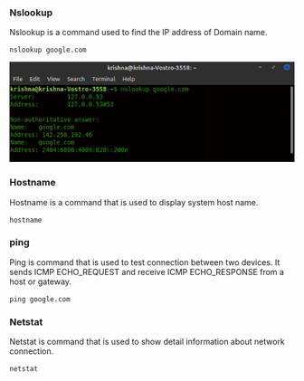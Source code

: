 ### Nslookup
Nslookup is a command used to find the IP address of Domain name.
```
nslookup google.com
```
![Alt text](image-1.png) 
### Hostname
Hostname is a command that is used to display system host name.
```
hostname
```
### ping
Ping is command that is used to test connection between two devices. It sends ICMP ECHO_REQUEST and receive ICMP ECHO_RESPONSE from a host or gateway.
```
ping google.com
```
### Netstat
Netstat is command that is used to show detail information about network connection.
```
netstat
```